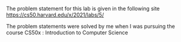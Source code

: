 The problem statement for this lab is given in the following site https://cs50.harvard.edu/x/2021/labs/5/

The problem statements were solved by me when I was pursuing the course CS50x : Introduction to Computer Science
